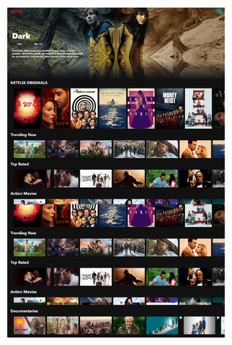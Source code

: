 ![web app screenshot](https://github.com/deftstrokes86/netflix-react-clone/blob/master/netflix-clone.png)
